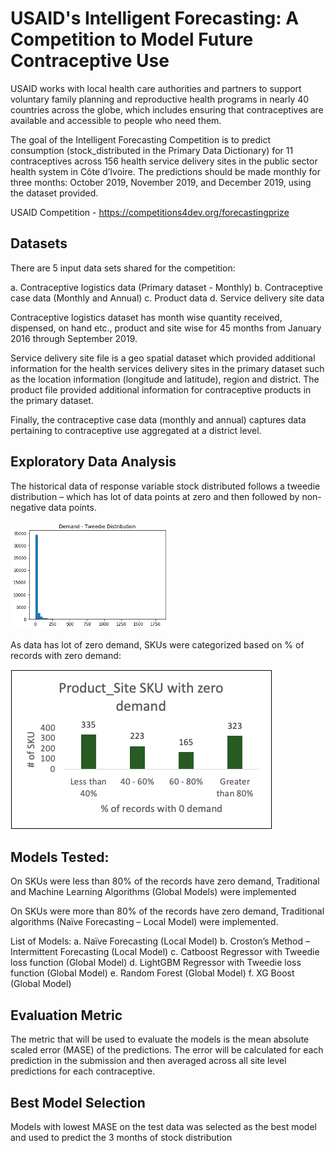 # USAID's Intelligent Forecasting: A Competition to Model Future Contraceptive Use
USAID works with local health care authorities and partners to support voluntary family planning and reproductive health programs in nearly 40 countries across the globe, which includes ensuring that contraceptives are available and accessible to people who need them.

The goal of the Intelligent Forecasting Competition is to predict consumption (stock_distributed in the Primary Data Dictionary) for 11 contraceptives across 156 health service delivery sites in the public sector health system in Côte d’Ivoire. The predictions should be made monthly for three months: October 2019, November 2019, and December 2019, using the dataset provided.

USAID Competition - https://competitions4dev.org/forecastingprize

## Datasets
There are 5 input data sets shared for the competition:

a.	Contraceptive logistics data (Primary dataset - Monthly)
b.	Contraceptive case data (Monthly and Annual)
c.	Product data
d.	Service delivery site data

Contraceptive logistics dataset has month wise quantity received, dispensed, on hand etc., product and site wise for 45 months from January 2016 through September 2019. 

Service delivery site file is a geo spatial dataset which provided additional information for the health services delivery sites in the primary dataset such as the location information (longitude and latitude), region and district. The product file provided additional information for contraceptive products in the primary dataset. 

Finally, the contraceptive case data (monthly and annual) captures data pertaining to contraceptive use aggregated at a district level. 

## Exploratory Data Analysis
The historical data of response variable stock distributed follows a tweedie distribution – which has lot of data points at zero and then
followed by non-negative data points. 

![Image description](https://github.com/caaish88/USAID-Forecasting-Competition/blob/main/Exploratory%20Data%20Analysis%20-%20Images/Tweedie_distribution.png)
 
As data has lot of zero demand, SKUs were categorized based on % of records with zero demand:

![Image description](https://github.com/caaish88/USAID-Forecasting-Competition/blob/main/Exploratory%20Data%20Analysis%20-%20Images/Zero_demand.png)

## Models Tested:

On SKUs were less than 80% of the records have zero demand, Traditional and Machine Learning Algorithms (Global Models) were implemented

On SKUs were more than 80% of the records have zero demand, Traditional algorithms (Naïve Forecasting – Local Model) were implemented.  

List of Models:
a. Naïve Forecasting (Local Model)
b. Croston’s Method – Intermittent Forecasting (Local Model)
c. Catboost Regressor with Tweedie loss function (Global Model)
d. LightGBM Regressor with Tweedie loss function (Global Model)
e. Random Forest (Global Model)
f. XG Boost (Global Model)

## Evaluation Metric
The metric that will be used to evaluate the models is the mean absolute scaled error (MASE) of the predictions. The error will be calculated for each prediction in the submission and then averaged across all site level predictions for each contraceptive.

## Best Model Selection
Models with lowest MASE on the test data was selected as the best model and used to predict the 3 months of stock distribution

